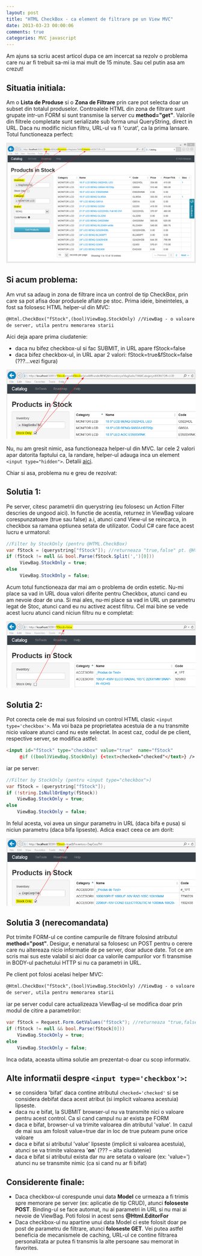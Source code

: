 ```yaml
---
layout: post
title: "HTML CheckBox - ca element de filtrare pe un View MVC"
date: 2013-03-23 00:00:06
comments: true
categories: MVC javascript
---
```


Am ajuns sa scriu acest articol dupa ce am incercat sa rezolv o problema care nu ar fi trebuit sa-mi ia mai mult de 15 minute. Sau cel putin asa am crezut!

## Situatia initiala:

Am o **Lista de Produse** si o **Zona de Filtrare** prin care pot selecta doar un subset din totalul produselor. Controalele HTML din zona de filtrare sunt grupate intr-un FORM si sunt transmise la server cu **method="get"**. Valorile din filtrele completate sunt serializate sub forma unui QueryString, direct in URL. Daca nu modific niciun filtru, URL-ul va fi 'curat', ca la prima lansare. Totul functioneaza perfect:

![](/assets/images/2013/catalog1.png)

## Si acum problema:

Am vrut sa adaug in zona de filtrare inca un control de tip CheckBox, prin care sa pot afisa doar produsele aflate pe stoc. Prima ideie, bineinteles, a fost sa folosesc HTML helper-ul din MVC:

```html
@Html.CheckBox("fStock",(bool)ViewBag.StockOnly) //ViewBag - o valoare returnata
de server, utila pentru memorarea starii
```

Aici deja apare prima ciudatenie:

- daca nu bifez checkbox-ul si fac SUBMIT, in URL apare fStock=false
- daca bifez checkbox-ul, in URL apar 2 valori: fStock=true&fStock=false (???...vezi figura)

![](/assets/images/2013/catalog2.png)

Nu, nu am gresit nimic, asa functioneaza helper-ul din MVC. Iar cele 2 valori apar datorita faptului ca, la randare, helper-ul adauga inca un element `<input type="hidden">`. Detalii [aici](http://stackoverflow.com/questions/2697299/asp-net-mvc-why-is-html-checkbox-generating-an-additional-hidden-input).

Chiar si asa, problema nu e greu de rezolvat:

## Solutia 1:

Pe server, citesc parametrii din querystring (eu folosesc un Action Filter descries de ungood aici). In functie de acestia, returnez in ViewBag valoare corespunzatoare (true sau false) a.i, atunci cand View-ul se reincarca, in checkbox sa ramana optiunea setata de utilizator. Codul C# care face acest lucru e urmatorul:

```csharp
//Filter by StockOnly (pentru @HTML.CheckBox)
var fStock = (querystring["fStock"]); //returneaza "true,false" pt. @Html.CheckBox bifat
if (fStock != null && bool.Parse(fStock.Split(',')[0]))
     ViewBag.StockOnly = true;
else
     ViewBag.StockOnly = false;
```

Acum totul functioneaza dar mai am o problema de ordin estetic. Nu-mi place sa vad in URL doua valori diferite pentru Checkbox, atunci cand eu am nevoie doar de una. Si mai ales, nu-mi place sa vad in URL un parametru legat de Stoc, atunci cand eu nu activez acest filtru. Cel mai bine se vede acest lucru atunci cand niciun filtru nu e completat:

![](/assets/images/2013/catalog3.png)

## Solutia 2:

Pot corecta cele de mai sus folosind un control HTML clasic `<input type='checkbox'>`. Ma voi baza pe proprietatea acestuia de a nu transmite nicio valoare atunci cand nu este selectat. In acest caz, codul de pe client, respective server, se modifica astfel:

```html
<input id="fStock" type="checkbox" value="true"  name="fStock"
     @if ((bool)ViewBag.StockOnly) {<text>checked="checked"</text>} />
```

iar pe server:

```csharp
//Filter by StockOnly (pentru <input type="checkbox">)
var fStock = (querystring["fStock"]);
if (!string.IsNullOrEmpty(fStock))
	ViewBag.StockOnly = true;
else
	ViewBag.StockOnly = false;
```

In felul acesta, voi avea un singur parametru in URL (daca bifa e pusa) si niciun parametru (daca bifa lipseste). Adica exact ceea ce am dorit:

![](/assets/images/2013/catalog4.png)

## Solutia 3 (nerecomandata)

Pot trimite FORM-ul ce contine campurile de filtrare folosind atributul **method="post"**. Desigur, e nenatural sa folosesc un POST pentru o cerere care nu altereaza nicio informatie de pe server, doar aduce date. Tot ce am scris mai sus este valabil si aici doar ca valorile campurilor vor fi transmise in BODY-ul pachetului HTTP si nu ca parametri in URL.

Pe client pot folosi acelasi helper MVC:

```html
@Html.CheckBox("fStock",(bool)ViewBag.StockOnly) //ViewBag - o valoare returnata
de server, utila pentru memorarea starii
```

iar pe server codul care actualizeaza ViewBag-ul se modifica doar prin modul de citire a parametrilor:

```csharp
var fStock = Request.Form.GetValues("fStock"); //returneaza "true,false" pt. @Html.CheckBox bifat
if (fStock != null && bool.Parse(fStock[0]))
	ViewBag.StockOnly = true;
else
	ViewBag.StockOnly = false;
```

Inca odata, aceasta ultima solutie am prezentat-o doar cu scop informativ.

## Alte informatii despre `<input type='checkbox'>`:

- se considera 'bifat' daca contine atributul `checked='checked'` si se considera debifat daca acest atribut (si implicit valoarea acestuia) lipseste.
- daca nu e bifat, la SUBMIT browser-ul nu va transmite nici o valoare pentru acest control. Ca si cand campul nu ar exista pe FORM
- daca e bifat, browser-ul va trimite valoarea din atributul 'value'. In cazul de mai sus am folosit value=true dar in loc de true puteam pune orice valoare
- daca e bifat si atributul 'value' lipseste (implicit si valoarea acestuia), atunci se va trimite valoarea '**on**' (??? – alta ciudatenie)
- daca e bifat si atributul exista dar nu are setata o valoare (ex: 'value=') atunci nu se transmite nimic (ca si cand nu ar fi bifat)

## Considerente finale:

- Daca checkbox-ul corespunde unui data **Model** ce urmeaza a fi trimis spre memorare pe server (ex: aplicatie de tip CRUD), atunci **foloseste POST**. Binding-ul se face automat, nu ai parametri in URL si nu mai ai nevoie de ViewBag. Poti folosi in acest sens **@Html.EditorFor**
- Daca checkbox-ul nu apartine unui data Model ci este folosit doar pe post de parametru de filtrare, atunci **foloseste GET**. Vei putea astfel beneficia de mecanismele de caching, URL-ul ce contine filtrarea personalizata ar putea fi transmis la alte persoane sau memorat in favorites.

